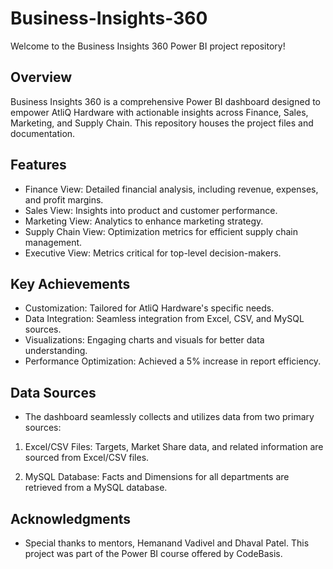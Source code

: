 # Business-Insights-360
Welcome to the Business Insights 360 Power BI project repository! 

## Overview
Business Insights 360 is a comprehensive Power BI dashboard designed to empower AtliQ Hardware with actionable insights across Finance, Sales, Marketing, and Supply Chain. This repository houses the project files and documentation.

## Features
- Finance View: Detailed financial analysis, including revenue, expenses, and profit margins.
- Sales View: Insights into product and customer performance.
- Marketing View: Analytics to enhance marketing strategy.
- Supply Chain View: Optimization metrics for efficient supply chain management.
- Executive View: Metrics critical for top-level decision-makers.

## Key Achievements
- Customization: Tailored for AtliQ Hardware's specific needs.
- Data Integration: Seamless integration from Excel, CSV, and MySQL sources.
- Visualizations: Engaging charts and visuals for better data understanding.
- Performance Optimization: Achieved a 5% increase in report efficiency.

## Data Sources
- The dashboard seamlessly collects and utilizes data from two primary sources:

1. Excel/CSV Files: Targets, Market Share data, and related information are sourced from Excel/CSV files.

2. MySQL Database: Facts and Dimensions for all departments are retrieved from a MySQL database.

## Acknowledgments
- Special thanks to mentors, Hemanand Vadivel and Dhaval Patel. This project was part of the Power BI course offered by CodeBasis.
